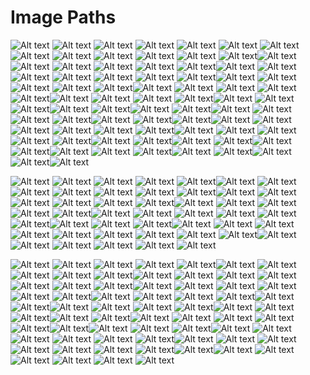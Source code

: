 # Image Paths

![Alt text](PCBUR/DELL-OPTIPLEX-7050-SFF/image_6.jpg)
![Alt text](PCBUR/DELL-Optiplex-7020-SFF/image_1.jpg)
![Alt text](PCBUR/DELL-Optiplex-7020-SFF/image_2.jpg)
![Alt text](PCBUR/DELL-Optiplex-7020-SFF/image_3.jpg)
![Alt text](PCBUR/DELL-Optiplex-7020-SFF/image_4.jpg)
![Alt text](PCBUR/DELL-Optiplex-7020-SFF/image_5.jpg)
![Alt text](PCBUR/Dell-OptiPlex-7040-SFF-I5-7050/image_2.jpg)
![Alt text](PCBUR/Dell-OptiPlex-7040-SFF-i7-6700/image_6.jpg)
![Alt text](PCBUR/Dell-OptiPlex-9020-SFF/image_1.jpg)
![Alt text](PCBUR/Dell-OptiPlex-9020-SFF/image_2.jpg)
![Alt text](PCBUR/Dell-OptiPlex-9020-SFF/image_3.jpg)
![Alt text](PCBUR/Dell-OptiPlex-9020-SFF/image_4.jpg)
![Alt text](PCBUR/Dell-OptiPlex-9020-SFF/image_5.jpg)![Alt text](PCBUR/Dell-Optiplex-9020-Mini-Tower/image_1.jpg)
![Alt text](PCBUR/Dell-Optiplex-9020-Mini-Tower/image_2.jpg)
![Alt text](PCBUR/Dell-Optiplex-9020-Mini-Tower/image_3.jpg)
![Alt text](PCBUR/Dell-Optiplex-9020-Mini-Tower/image_4.jpg)
![Alt text](PCBUR/Dell-Optiplex-9020-Mini-Tower/image_5.jpg)
![Alt text](PCBUR/Dell-Optiplex-9020-Mini-Tower/image_6.jpg)![Alt text](PCBUR/HP-600-G2-SFF/image_1.png)
![Alt text](PCBUR/HP-600-G2-SFF/image_2.png)![Alt text](PCBUR/HP-6000-SFF/image_1.jpg)
![Alt text](PCBUR/HP-6000-SFF/image_2.jpg)
![Alt text](PCBUR/HP-6000-SFF/image_3.png)
![Alt text](PCBUR/HP-6000-SFF/image_4.jpg)
![Alt text](PCBUR/HP-6000-SFF/image_5.jpg)![Alt text](PCBUR/HP-6200-SFF/image_1.jpg)
![Alt text](PCBUR/HP-6200-SFF/image_2.jpg)
![Alt text](PCBUR/HP-6200-SFF/image_3.jpg)
![Alt text](PCBUR/HP-6200-SFF/image_5.jpg)
![Alt text](PCBUR/HP-6200-SFF/image_6.jpg)![Alt text](PCBUR/HP-6300-SFF/image_1.jpg)
![Alt text](PCBUR/HP-6300-SFF/image_2.jpg)
![Alt text](PCBUR/HP-6300-SFF/image_3.jpg)
![Alt text](PCBUR/HP-6300-SFF/image_4.jpg)
![Alt text](PCBUR/HP-6300-SFF/image_5.jpg)![Alt text](PCBUR/HP-800-G1-SFF/image_1.jpg)
![Alt text](PCBUR/HP-800-G1-SFF/image_2.jpg)
![Alt text](PCBUR/HP-800-G1-SFF/image_3.jpg)
![Alt text](PCBUR/HP-800-G1-SFF/image_4.jpg)![Alt text](PCBUR/HP-800-G3-SFF/image_1.jpg)
![Alt text](PCBUR/HP-800-G3-SFF/image_3.jpg)
![Alt text](PCBUR/HP-800-G3-SFF/image_4.jpg)![Alt text](PCBUR/HP-EliteDesk-800-G2/image_1.jpg)
![Alt text](PCBUR/HP-EliteDesk-800-G2/image_4.jpg)![Alt text](PCBUR/HP-EliteDesk-800-G5/image_1.jpg)
![Alt text](PCBUR/HP-EliteDesk-800-G5/image_3.jpg)![Alt text](PCBUR/HP-Elitedesk-800-G1-TOWER-Core-i5-4590/image_1.jpg)
![Alt text](PCBUR/HP-Elitedesk-800-G1-TOWER-Core-i5-4590/image_4.jpg)![Alt text](PCBUR/HP-Elitedesk-800-G1-TOWER-Core-i7-4590/image_1.jpg)
![Alt text](PCBUR/HP-Elitedesk-800-G1-TOWER-Core-i7-4590/image_2.jpg)![Alt text](PCBUR/HP-Elitedesk-800-g2-mini/image_3.jpg)
![Alt text](PCBUR/HP-Elitedesk-800-g2-mini/image_4.jpg)![Alt text](PCBUR/HP-elitedesk-800-G4-mini/image_2.jpg)![Alt text](PCBUR/HP-prodesk-400-G4-sff/image_1.png)
![Alt text](PCBUR/HP-prodesk-400-G4-sff/image_2.jpg)
![Alt text](PCBUR/HP-prodesk-400-G4-sff/image_3.jpg)
![Alt text](PCBUR/HP-prodesk-400-G4-sff/image_4.jpg)
![Alt text](PCBUR/HP-prodesk-400-G4-sff/image_5.png)
![Alt text](PCBUR/HP-prodesk-400-G4-sff/image_6.jpg)![Alt text](PCBUR/LENOVO-THINKCENTRE-M910T-TOWER/image_1.jpg)
![Alt text](PCBUR/LENOVO-THINKCENTRE-M910T-TOWER/image_2.jpg)
![Alt text](PCBUR/LENOVO-THINKCENTRE-M910T-TOWER/image_3.jpg)
![Alt text](PCBUR/LENOVO-THINKCENTRE-M910T-TOWER/image_4.jpg)
![Alt text](PCBUR/LENOVO-THINKCENTRE-M910T-TOWER/image_5.jpg)![Alt text](PCBUR/LENOVO-thinkcentre-M72e/image_3.jpg)
![Alt text](PCBUR/LENOVO-thinkcentre-M72e/image_5.jpg)![Alt text](PCBUR/Lenovo-ThinkCentre-M630e-MINI/image_2.jpg)
![Alt text](PCBUR/Lenovo-ThinkCentre-M630e-MINI/image_5.jpg)![Alt text](PCBUR/Lenovo-ThinkCentre-M700-MINI/image_2.jpg)
![Alt text](PCBUR/Lenovo-ThinkCentre-M700-MINI/image_5.jpg)![Alt text](PCBUR/Lenovo-ThinkCentre-M715q-MINI/image_1.jpg)
![Alt text](PCBUR/Lenovo-ThinkCentre-M715q-MINI/image_2.jpg)
![Alt text](PCBUR/Lenovo-ThinkCentre-M715q-MINI/image_5.jpg)![Alt text](PCBUR/Lenovo-ThinkCentre-M83-Mini/image_1.png)
![Alt text](PCBUR/Lenovo-ThinkCentre-M83-Mini/image_4.png)![Alt text](PCBUR/Lenovo-ThinkCentre-M900-MINI/image_2.jpg)
![Alt text](PCBUR/Lenovo-ThinkCentre-M900-MINI/image_5.jpg)![Alt text](allinone/DELL-OptiPlex-9030-ALL-IN-ONE/image_1.jpg)

![Alt text](allinone/DELL-OptiPlex-9030-ALL-IN-ONE/image_2.jpg)
![Alt text](allinone/DELL-OptiPlex-9030-ALL-IN-ONE/image_3.jpg)
![Alt text](allinone/DELL-OptiPlex-9030-ALL-IN-ONE/image_4.jpg)
![Alt text](allinone/DELL-OptiPlex-9030-ALL-IN-ONE/image_5.jpg)
![Alt text](allinone/DELL-OptiPlex-9030-ALL-IN-ONE/image_6.jpg)![Alt text](allinone/Dell-OptiPlex-3011-All-In-One/image_1.jpg)
![Alt text](allinone/Dell-OptiPlex-3011-All-In-One/image_2.jpg)
![Alt text](allinone/Dell-OptiPlex-3011-All-In-One/image_3.jpg)
![Alt text](allinone/Dell-OptiPlex-3011-All-In-One/image_4.jpg)
![Alt text](allinone/Dell-OptiPlex-3011-All-In-One/image_5.jpg)
![Alt text](allinone/Dell-OptiPlex-3011-All-In-One/image_6.jpg)
![Alt text](allinone/Dell-OptiPlex-3011-All-In-One/image_7.jpg)![Alt text](allinone/HP-Compaq-Pro-6300-All-In-One/image_1.jpg)
![Alt text](allinone/HP-Compaq-Pro-6300-All-In-One/image_2.jpg)
![Alt text](allinone/HP-Compaq-Pro-6300-All-In-One/image_3.jpg)
![Alt text](allinone/HP-Compaq-Pro-6300-All-In-One/image_4.jpg)
![Alt text](allinone/HP-Compaq-Pro-6300-All-In-One/image_5.jpg)
![Alt text](allinone/HP-Compaq-Pro-6300-All-In-One/image_6.jpg)![Alt text](allinone/HP-ELITEONE-600-G2-ALL-IN-ONE/image_1.jpg)
![Alt text](allinone/HP-ELITEONE-600-G2-ALL-IN-ONE/image_2.jpg)
![Alt text](allinone/HP-ELITEONE-600-G2-ALL-IN-ONE/image_3.jpg)
![Alt text](allinone/HP-ELITEONE-600-G2-ALL-IN-ONE/image_4.jpg)
![Alt text](allinone/HP-ELITEONE-600-G2-ALL-IN-ONE/image_5.jpg)![Alt text](allinone/HP-EliteOne-800-G2-all-in-one-Core-i3-6100/image_1.jpg)
![Alt text](allinone/HP-EliteOne-800-G2-all-in-one-Core-i3-6100/image_2.jpg)
![Alt text](allinone/HP-EliteOne-800-G2-all-in-one-Core-i3-6100/image_3.jpg)
![Alt text](allinone/HP-EliteOne-800-G2-all-in-one-Core-i3-6100/image_4.jpg)
![Alt text](allinone/HP-EliteOne-800-G2-all-in-one-Core-i3-6100/image_5.jpg)![Alt text](allinone/HP-EliteOne-800-G3-I5-7600-All-in-One/image_1.jpg)![Alt text](allinone/HP-EliteOne-800-G5-I5-7600-All-in-One/image_1.jpg)
![Alt text](allinone/HP-EliteOne-800-G5-I5-7600-All-in-One/image_3.jpg)
![Alt text](allinone/HP-EliteOne-800-G5-I5-7600-All-in-One/image_4.jpg)![Alt text](allinone/HP-ProOne-400-G1-All-in-One/image_1.jpg)
![Alt text](allinone/HP-ProOne-400-G1-All-in-One/image_2.jpg)
![Alt text](allinone/HP-ProOne-400-G1-All-in-One/image_4.jpg)![Alt text](allinone/HP-ProOne-440-G6-ALL-IN-ONE/image_1.png)
![Alt text](allinone/HP-ProOne-440-G6-ALL-IN-ONE/image_2.png)
![Alt text](allinone/HP-ProOne-440-G6-ALL-IN-ONE/image_3.png)
![Alt text](allinone/HP-ProOne-440-G6-ALL-IN-ONE/image_4.png)
![Alt text](allinone/HP-ProOne-440-G6-ALL-IN-ONE/image_5.png)
![Alt text](allinone/HP-ProOne-440-G6-ALL-IN-ONE/image_6.png)![Alt text](allinone/HP-TouchSmart-Elite-7320--All-in-One/image_1.jpg)
![Alt text](allinone/HP-TouchSmart-Elite-7320--All-in-One/image_2.jpg)
![Alt text](allinone/HP-TouchSmart-Elite-7320--All-in-One/image_3.jpg)
![Alt text](allinone/HP-TouchSmart-Elite-7320--All-in-One/image_4.jpg)
![Alt text](allinone/HP-TouchSmart-Elite-7320--All-in-One/image_5.jpg)
![Alt text](allinone/HP-TouchSmart-Elite-7320--All-in-One/image_6.jpg)

![Alt text](laptops/DELL-LATITUDE-7400/image_1.png)
![Alt text](laptops/DELL-LATITUDE-7400/image_2.jpg)
![Alt text](laptops/DELL-LATITUDE-7400/image_3.png)
![Alt text](laptops/DELL-LATITUDE-7400/image_4.png)
![Alt text](laptops/DELL-LATITUDE-7400/image_5.jpg)![Alt text](laptops/DELL-LATITUDE-7490/image_1.jpg)
![Alt text](laptops/DELL-LATITUDE-7490/image_2.png)
![Alt text](laptops/DELL-LATITUDE-7490/image_3.png)
![Alt text](laptops/DELL-LATITUDE-7490/image_4.jpg)
![Alt text](laptops/DELL-LATITUDE-7490/image_5.jpg)![Alt text](laptops/DELL-Latitude-5290-2-in-1/image_1.jpg)
![Alt text](laptops/DELL-Latitude-5290-2-in-1/image_2.jpg)
![Alt text](laptops/DELL-Latitude-5290-2-in-1/image_3.jpg)
![Alt text](laptops/DELL-Latitude-5290-2-in-1/image_4.jpg)
![Alt text](laptops/DELL-Latitude-5290-2-in-1/image_5.jpg)
![Alt text](laptops/DELL-Latitude-5290-2-in-1/image_6.jpg)
![Alt text](laptops/DELL-Latitude-5290-2-in-1/image_7.jpg)![Alt text](laptops/Dell-Latitude-Rugged-7414/image_1.jpg)
![Alt text](laptops/Dell-Latitude-Rugged-7414/image_2.jpg)
![Alt text](laptops/Dell-Latitude-Rugged-7414/image_3.jpg)
![Alt text](laptops/Dell-Latitude-Rugged-7414/image_4.jpg)
![Alt text](laptops/Dell-Latitude-Rugged-7414/image_6.jpg)
![Alt text](laptops/Dell-Latitude-Rugged-7414/image_7.jpg)![Alt text](laptops/HP-PROBOOK-640-G5/image_1.jpg)
![Alt text](laptops/HP-PROBOOK-640-G5/image_2.jpg)
![Alt text](laptops/HP-PROBOOK-640-G5/image_3.jpg)
![Alt text](laptops/HP-PROBOOK-640-G5/image_4.jpg)![Alt text](laptops/Hp-EliteBook-830-G5-TACTILE/image_1.png)
![Alt text](laptops/Hp-EliteBook-830-G5-TACTILE/image_4.png)![Alt text](laptops/Hp-EliteBook-830-G6/image_1.jpg)
![Alt text](laptops/Hp-EliteBook-830-G6/image_2.jpg)
![Alt text](laptops/Hp-EliteBook-830-G6/image_3.jpg)
![Alt text](laptops/Hp-EliteBook-830-G6/image_4.jpg)![Alt text](laptops/Hp-EliteBook-840-G5/image_4.jpg)
![Alt text](laptops/Hp-EliteBook-840-G5/image_5.jpg)
![Alt text](laptops/Hp-EliteBook-840-G5/image_6.jpg)![Alt text](laptops/LENOVO-thinkpad-11e/image_1.jpg)
![Alt text](laptops/LENOVO-thinkpad-11e/image_2.jpg)![Alt text](laptops/LENOVO-thinkpad-260/image_1.jpg)
![Alt text](laptops/LENOVO-thinkpad-260/image_2.jpg)
![Alt text](laptops/LENOVO-thinkpad-260/image_3.jpg)
![Alt text](laptops/LENOVO-thinkpad-260/image_4.jpg)
![Alt text](laptops/LENOVO-thinkpad-260/image_5.jpg)![Alt text](laptops/LENOVO-thinkpad-x380-yoga/image_1.jpg)![Alt text](laptops/Lenovo-ThinkPad-L380-YOGA/image_1.jpg)
![Alt text](laptops/Lenovo-ThinkPad-L380-YOGA/image_3.png)
![Alt text](laptops/Lenovo-ThinkPad-L380-YOGA/image_5.jpg)![Alt text](laptops/Lenovo-ThinkPad-X390-Yoga/image_1.jpg)
![Alt text](laptops/Lenovo-ThinkPad-X390-Yoga/image_2.jpg)
![Alt text](laptops/Lenovo-ThinkPad-X390-Yoga/image_3.png)
![Alt text](laptops/Lenovo-ThinkPad-X390-Yoga/image_4.jpg)
![Alt text](laptops/Lenovo-ThinkPad-X390-Yoga/image_5.jpg)
![Alt text](laptops/Lenovo-ThinkPad-X390-Yoga/image_8.jpg)![Alt text](laptops/Lenovo-ThinkPad-YOGA-L390/image_1.jpg)
![Alt text](laptops/Lenovo-ThinkPad-YOGA-L390/image_2.jpg)
![Alt text](laptops/Lenovo-ThinkPad-YOGA-L390/image_3.jpg)
![Alt text](laptops/Lenovo-ThinkPad-YOGA-L390/image_4.jpg)
![Alt text](laptops/Lenovo-ThinkPad-YOGA-L390/image_5.jpg)
![Alt text](laptops/Lenovo-ThinkPad-YOGA-L390/image_6.jpg)
![Alt text](laptops/Lenovo-ThinkPad-YOGA-L390/image_7.jpg)![Alt text](laptops/Lenovo-ThinkPad-Yoga-370/image_3.jpg)![Alt text](laptops/Microsoft-Surface-Laptop-3/image_1.jpg)
![Alt text](laptops/Microsoft-Surface-Laptop-3/image_2.jpg)![Alt text](laptops/lenovo-thinkpad-x390/image_1.jpg)
![Alt text](laptops/lenovo-thinkpad-x390/image_3.jpg)
![Alt text](laptops/lenovo-thinkpad-x390/image_4.jpg)
![Alt text](laptops/lenovo-thinkpad-x390/image_5.jpg)
